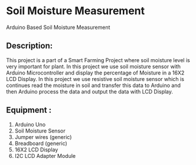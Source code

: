 # Soil Moisture Measurement
 Arduino Based Soil Moisture Measurement

## Description:
This project is a part of a Smart Farming Project where soil
moisture level is very important for plant. In this project we use soil moisture
sensor with Arduino Microcontroller and display the percentage of Moisture in a
16X2 LCD Display. In this project we use resistive soil moisture sensor which is
continues read the moisture in soil and transfer this data to Arduino and then
Arduino process the data and output the data with LCD Display.
## Equipment :
1. Arduino Uno
2. Soil Moisture Sensor
3. Jumper wires (generic)
4. Breadboard (generic)
5. 16X2 LCD Display
6. I2C LCD Adapter Module
